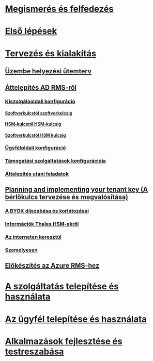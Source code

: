 # [Megismerés és felfedezés](/rights-management/understand-explore/azure-rights-management)
# [Első lépések](/rights-management/get-started/requirements-azure-rms)
# [Tervezés és kialakítás](deployment-roadmap.md)
## [Üzembe helyezési ütemterv](deployment-roadmap.md)
## [Áttelepítés AD RMS-ről](migrate-from-ad-rms-to-azure-rms.md)
### [Kiszolgálóoldali konfiguráció](migrate-from-ad-rms-phase1.md)
#### [Szoftverkulcstól szoftverkulcsig](migrate-softwarekey-to-softwarekey.md)
#### [HSM-kulcstól HSM-kulcsig](migrate-hsmkey-to-hsmkey.md)
#### [Szoftverkulcstól HSM kulcsig](migrate-softwarekey-to-hsmkey.md)
### [Ügyféloldali konfiguráció](migrate-from-ad-rms-phase2.md)
### [Támogatási szolgáltatások konfigurációja](migrate-from-ad-rms-phase3.md)
### [Áttelepítés utáni feladatok](migrate-from-ad-rms-phase4.md)
## [Planning and implementing your tenant key (A bérlőkulcs tervezése és megvalósítása)](plan-implement-tenant-key.md)
### [A BYOK díjszabása és korlátozásai](byok-price-restrictions.md)
### [Információk Thales HSM-ekről](thales-hsm.md)
### [Az interneten keresztül](generate-tenant-key-internet.md)
### [Személyesen](generate-tenant-key-in-person.md)
## [Előkészítés az Azure RMS-hez](prepare.md)
# [A szolgáltatás telepítése és használata](/rights-management/deploy-use/activate-service)
# [Az ügyfél telepítése és használata](/rights-management/rms-client/use-client)
# [Alkalmazások fejlesztése és testreszabása](/rights-management/develop/developers-guide)

<!--HONumber=Apr16_HO4-->


